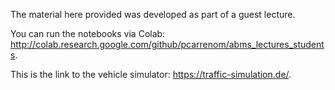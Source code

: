 The material here provided was developed as part of a guest lecture.

You can run the notebooks via Colab: http://colab.research.google.com/github/pcarrenom/abms_lectures_students.

This is the link to the vehicle simulator: https://traffic-simulation.de/.
